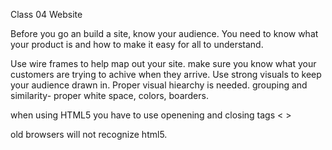Class 04 Website

Before you go an build a site, know your audience.
You need to know what your product is and how to make it easy for all to understand.

Use wire frames to help map out your site.
make sure you know what your customers are trying to achive when they arrive. 
Use strong visuals to keep your audience drawn in.
Proper visual hiearchy is needed.
grouping and similarity- proper white space, colors, boarders.

when using HTML5 you have to use openening and closing tags < >

old browsers will not recognize html5.

